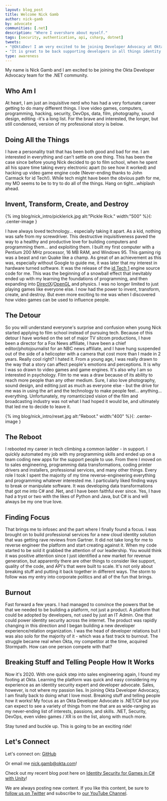 ```yaml
---
layout: blog_post
title: Welcome Nick Gamb
author: nick-gamb
by: advocate
communities: [.net]
description: "Where I overshare about myself."
tags: [security, authentication, api, csharp, dotnet]
tweets: 
- "@OktaDev! I am very excited to be joining Developer Advocacy at Okta!"
- "It is great to be back supporting developers in all things identity security!"
type: awareness
---
```


My name is Nick Gamb and I am excited to be joining the Okta Developer Advocacy team for the .NET community. 

## Who Am I

At heart, I am just an inquisitive nerd who has had a very fortunate career getting to do many different things. I love video games, computers, programming, hacking, security, DevOps, data, film, photography, sound design, editing -it's a long list. For the brave and interested, the longer, but still condensed, version of my professional story is below.

## Doing All the Things

I have a personality trait that has been both good and bad for me. I am interested in everything and can't settle on one thing. This has been the case since before young Nick decided to go to film school, when he spent all his spare time taking every electronic apart (to see how it worked) and hacking up video game engine code (Never-ending thanks to John Carmack for id Tech!). While tech might have been the obvious path for me, my MO seems to be to try to do all of the things. Hang on tight...whiplash ahead.

## Invent, Transform, Create, and Destroy

{% img blog/nick_intro/picklerick.jpg alt:"Pickle Rick." width:"500" %}{: .center-image }

I have always loved technology... especially taking it apart. As a kid, nothing was safe from my screwdriver. This destructive inquisitiveness paved the way to a healthy and productive love for building computers and programming them... and exploiting them. I built my first computer with a Pentium 200 MHz processor, 16 MB RAM, and Windows 95. This gaming rig was a beast and ran Quake like a champ. As great of an achievement as this was, especially without Google to guide me, it was later that my interest in hardware turned software. It was the release of the [id Tech 1](https://en.wikipedia.org/wiki/Id_Tech) engine source code for me. This was the beginning of a snowball effect that inevitably ended up with my learning the foundations of programming, and then expanding into [DirectX](https://en.wikipedia.org/wiki/DirectX)/[OpenGL](https://en.wikipedia.org/wiki/OpenGL) and physics. I was no longer limited to just playing games like everyone else. I now had the power to invent, transform, create, and destroy. But even more exciting to me was when I discovered how video games can be used to influence people.

## The Detour

So you will understand everyone's surprise and confusion when young Nick started applying to film school instead of pursuing tech. Because of this detour I have worked on the set of major TV sitcom productions, I have been a director for a Fox News affiliate, I have been a chief editor/photojournalist for an NBC news affiliate, and I have hung suspended out of the side of a helicopter with a camera that cost more than I made in 2 years. Really cool right? I hated it. From a young age, I was really drawn to the way that a story can affect people's emotions and perceptions. It is why I was so drawn to video games and game engines. It's also why I am so interested in psychology. Film to me was a draw because of its ability to reach more people than any other medium. Sure, I also love photography, sound design, and editing just as much as everyone else - but the drive for me was in using the art and the technology to make people feel... anything... everything. Unfortunately, my romanticized vision of the film and broadcasting industry was not what I had hoped it would be, and ultimately that led me to decide to leave it.

{% img blog/nick_intro/reset.jpg alt:"Reboot." width:"400" %}{: .center-image }

## The Reboot

I rebooted my career in tech climbing a common ladder - in support. I quickly automated my job with my programming skills and ended up on a team coding new apps for the support people to use. From there I moved on to sales engineering, programming data transformations, coding printer drivers and installers, professional services, and many other things. Every role I took I spent the majority of my time reverse-engineering everything and programming whatever interested me. I particularly liked finding ways to break or manipulate software. It was developing data transformations that got me into C# and .Net, and I have been faithful ever since. Yes, I have had a tryst or two with the likes of Python and Java, but C# is and will always be my one true love.

## Finding Focus

That brings me to infosec and the part where I finally found a focus. I was brought on to build professional services for a new cloud identity solution that was getting rave reviews from Gartner. It did not take long for me to reverse engineer the platform and start creating against it. When my code started to be sold it grabbed the attention of our leadership. You would think it was positive attention since I just identified a new market for revenue generation, but apparently there are other things to consider like support, quality of the code, and API's that were built to scale. It's not only about breaking stuff and putting it back together in different ways. The storm to follow was my entry into corporate politics and all of the fun that brings.

## Burnout

Fast forward a few years. I had managed to convince the powers that be that we needed to be building a platform, not just a product. A platform that could be adopted by developers, not used by just an IT Admin. One that could power identity security across the internet. The product was rapidly changing in this direction and I began building a new developer experience/relation organization. I was the head of developer relations but I was also solo for the majority of it - which was a fast track to burnout. The struggle became real when Okta, my competitor at the time, acquired Stormpath. How can one person compete with that?

## Breaking Stuff and Telling People How It Works

Now it's 2020. With one quick step into sales engineering again, I found my footing at Okta. Learning the platform was quick and easy considering my experience as an identity security expert and developer advocate. Sales, however, is not where my passion lies. In joining Okta Developer Advocacy, I am finally back to doing what I love most. Breaking stuff and telling people how it works! My focus as an Okta Developer Advocate is .NET/C# but you can expect to see a variety of things from me that are as wide-ranging as my never-ending list of interests, passions, and skills. .NET, Security, DevOps, even video games / XR is on the list, along with much more.

Stay tuned and buckle up. This is going to be an exciting ride!

## Let's Connect

Let's connect on:
[GitHub](https://github.com/nickgamb.)

Or email me <nick.gamb@okta.com>!

Check out my recent blog post here on [Identity Security for Games in C# with Unity](/blog/2020/08/21/unity-csharp-games-security)!

We are always posting new content. If you like this content, be sure to [follow us on Twitter](https://twitter.com/oktadev) and subscribe to [our YouTube Channel](https://youtube.com/c/oktadev).
